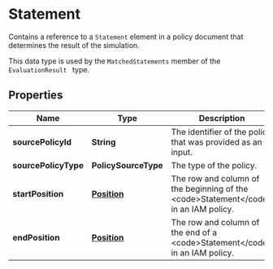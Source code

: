 

# Statement

<p>Contains a reference to a <code>Statement</code> element in a policy document that determines the result of the simulation.</p> <p>This data type is used by the <code>MatchedStatements</code> member of the <code> <a>EvaluationResult</a> </code> type.</p>

## Properties

| Name | Type | Description | Notes |
|------------ | ------------- | ------------- | -------------|
|**sourcePolicyId** | **String** | The identifier of the policy that was provided as an input. |  [optional] |
|**sourcePolicyType** | **PolicySourceType** | The type of the policy. |  [optional] |
|**startPosition** | [**Position**](Position.md) | The row and column of the beginning of the &lt;code&gt;Statement&lt;/code&gt; in an IAM policy. |  [optional] |
|**endPosition** | [**Position**](Position.md) | The row and column of the end of a &lt;code&gt;Statement&lt;/code&gt; in an IAM policy. |  [optional] |



